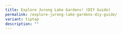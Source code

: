 ```yaml
---
title: Explore Jurong Lake Gardens! (DIY Guide)
permalink: /explore-jurong-lake-gardens-diy-guide/
variant: tiptap
description: ""
---
```

